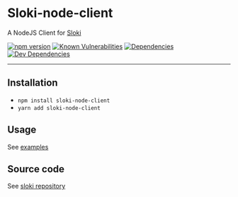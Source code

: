 # Sloki-node-client
A NodeJS Client for [Sloki](https://github.com/sloki-project/sloki)

[![npm version](https://badge.fury.io/js/sloki-node-client.svg?v=0)](http://badge.fury.io/js/sloki-node-client)
[![Known Vulnerabilities](https://snyk.io/test/github/sloki-project/sloki-node-client/badge.svg?targetFile=package.json)](https://snyk.io/test/github/sloki-project/sloki-node-client?targetFile=package.json)
[![Dependencies](https://david-dm.org/sloki-project/sloki-node-client.svg)](https://david-dm.org/sloki-project/sloki-node-client)
[![Dev Dependencies](https://david-dm.org/sloki-project/sloki-node-client/dev-status.svg)](https://david-dm.org/sloki-project/sloki-node-client?type=dev)

-----

## Installation

  * ```npm install sloki-node-client```
  * ```yarn add sloki-node-client```



## Usage

See [examples](https://github.com/sloki-project/sloki/tree/master/clients/node/examples)

## Source code

See [sloki repository](https://github.com/sloki-project/sloki/tree/master/clients/node)
